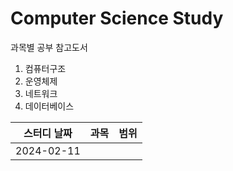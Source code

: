 # Computer Science Study

과목별 공부 참고도서
1. 컴퓨터구조
2. 운영체제
3. 네트워크
4. 데이터베이스


|스터디 날짜|과목|범위|
|:---:|:---:|:---:|
|2024-02-11|||
